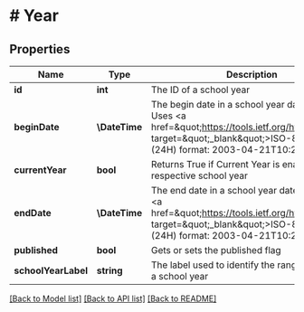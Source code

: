 # # Year

## Properties

Name | Type | Description | Notes
------------ | ------------- | ------------- | -------------
**id** | **int** | The ID of a school year | [optional]
**beginDate** | **\DateTime** | The begin date in a school year date range. Uses &lt;a href&#x3D;\&quot;https://tools.ietf.org/html/rfc3339\&quot; target&#x3D;\&quot;_blank\&quot;&gt;ISO-8601&lt;/a&gt; (24H) format: 2003-04-21T10:29:43 | [optional]
**currentYear** | **bool** | Returns True if Current Year is enabled for the respective school year | [optional]
**endDate** | **\DateTime** | The end date in a school year date range. Uses &lt;a href&#x3D;\&quot;https://tools.ietf.org/html/rfc3339\&quot; target&#x3D;\&quot;_blank\&quot;&gt;ISO-8601&lt;/a&gt; (24H) format: 2003-04-21T10:29:43 | [optional]
**published** | **bool** | Gets or sets the published flag | [optional]
**schoolYearLabel** | **string** | The label used to identify the range of dates in a school year | [optional]

[[Back to Model list]](../../README.md#models) [[Back to API list]](../../README.md#endpoints) [[Back to README]](../../README.md)

